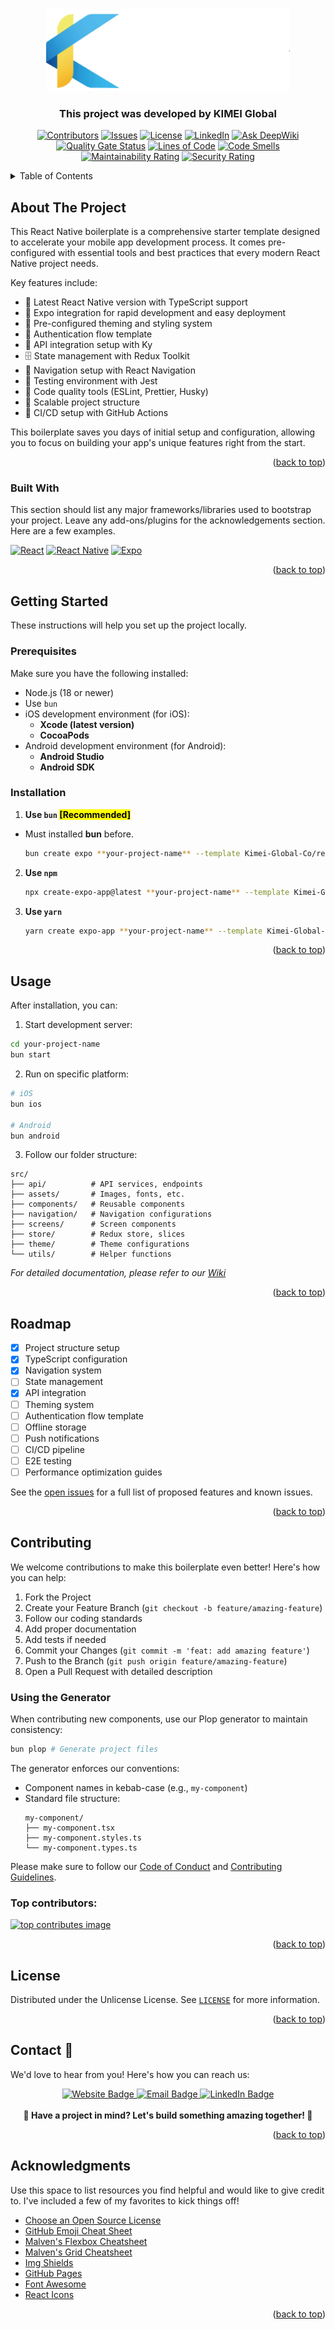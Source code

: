 <!-- Improved compatibility of back to top link: See: https://github.com/othneildrew/Best-README-Template/pull/73 -->
<a id="readme-top"></a>
<!--
*** Thanks for checking out the Best-README-Template. If you have a suggestion
*** that would make this better, please fork the repo and create a pull request
*** or simply open an issue with the tag "enhancement".
*** Don't forget to give the project a star!
*** Thanks again! Now go create something AMAZING! :D
-->



<!-- PROJECT LOGO -->
<br />
<div align="center">
  <a href="https://kimei.vn/">
    <img src="images/logo.png" alt="Logo">
  </a>

  <h3 align="center">This project was developed by KIMEI Global</h3>

  [![Contributors][contributors-shield]][contributors-url]
  [![Issues][issues-shield]][issues-url]
  [![License][license-shield]][license-url]
  [![LinkedIn][linkedin-shield]][linkedin-url]
  <a href="https://deepwiki.com/Kimei-Global-Co/react-native-boilerplate"><img src="https://deepwiki.com/badge.svg" alt="Ask DeepWiki"  style="width: 134px; height: 28px;"></a>
  [![Quality Gate Status](https://sonarcloud.io/api/project_badges/measure?project=kimei-global_react-native-boilerplate&metric=alert_status&token=c74190a55877630cbebcbbc5dc0b7842ef7a14c2)](https://sonarcloud.io/summary/new_code?id=kimei-global_react-native-boilerplate)
  [![Lines of Code](https://sonarcloud.io/api/project_badges/measure?project=kimei-global_react-native-boilerplate&metric=ncloc&token=c74190a55877630cbebcbbc5dc0b7842ef7a14c2)](https://sonarcloud.io/summary/new_code?id=kimei-global_react-native-boilerplate)
  [![Code Smells](https://sonarcloud.io/api/project_badges/measure?project=kimei-global_react-native-boilerplate&metric=code_smells&token=c74190a55877630cbebcbbc5dc0b7842ef7a14c2)](https://sonarcloud.io/summary/new_code?id=kimei-global_react-native-boilerplate)
  [![Maintainability Rating](https://sonarcloud.io/api/project_badges/measure?project=kimei-global_react-native-boilerplate&metric=sqale_rating&token=c74190a55877630cbebcbbc5dc0b7842ef7a14c2)](https://sonarcloud.io/summary/new_code?id=kimei-global_react-native-boilerplate)
  [![Security Rating](https://sonarcloud.io/api/project_badges/measure?project=kimei-global_react-native-boilerplate&metric=security_rating&token=c74190a55877630cbebcbbc5dc0b7842ef7a14c2)](https://sonarcloud.io/summary/new_code?id=kimei-global_react-native-boilerplate)
</div>



<!-- TABLE OF CONTENTS -->
<details>
  <summary>Table of Contents</summary>
  <ol>
    <li>
      <a href="#about-the-project">About The Project</a>
      <ul>
        <li><a href="#built-with">Built With</a></li>
      </ul>
    </li>
    <li>
      <a href="#getting-started">Getting Started</a>
      <ul>
        <li><a href="#prerequisites">Prerequisites</a></li>
        <li><a href="#installation">Installation</a></li>
      </ul>
    </li>
    <li><a href="#usage">Usage</a></li>
    <li><a href="#roadmap">Roadmap</a></li>
    <li><a href="#contributing">Contributing</a></li>
    <li><a href="#license">License</a></li>
    <li><a href="#contact-">Contact</a></li>
    <li><a href="#acknowledgments">Acknowledgments</a></li>
  </ol>
</details>



<!-- ABOUT THE PROJECT -->
## About The Project

This React Native boilerplate is a comprehensive starter template designed to accelerate your mobile app development process. It comes pre-configured with essential tools and best practices that every modern React Native project needs.

Key features include:
* 🚀 Latest React Native version with TypeScript support
* 📱 Expo integration for rapid development and easy deployment
* 🎨 Pre-configured theming and styling system
* 🔐 Authentication flow template
* 📡 API integration setup with Ky
* 🗄️ State management with Redux Toolkit
* 📱 Navigation setup with React Navigation
* 🧪 Testing environment with Jest
* 💅 Code quality tools (ESLint, Prettier, Husky)
* 📁 Scalable project structure
* 🔄 CI/CD setup with GitHub Actions

This boilerplate saves you days of initial setup and configuration, allowing you to focus on building your app's unique features right from the start.

<p align="right">(<a href="#readme-top">back to top</a>)</p>



### Built With

This section should list any major frameworks/libraries used to bootstrap your project. Leave any add-ons/plugins for the acknowledgements section. Here are a few examples.

[![React][React.js]][React-url]
[![React Native][React Native]][React Native-url]
[![Expo]][Expo-url]


<p align="right">(<a href="#readme-top">back to top</a>)</p>



<!-- GETTING STARTED -->
## Getting Started

These instructions will help you set up the project locally.

### Prerequisites

Make sure you have the following installed:

* Node.js (18 or newer)
* Use `bun`
* iOS development environment (for iOS):
  - **Xcode (latest version)**
  - **CocoaPods**
* Android development environment (for Android):
  - **Android Studio**
  - **Android SDK**

### Installation

1. **Use `bun` <mark>[Recommended]</mark>**

- Must installed **bun** before.

   ```sh
   bun create expo **your-project-name** --template Kimei-Global-Co/react-native-boilerplate/tree/main/template
   ```

2. **Use `npm`**

   ```sh 
   npx create-expo-app@latest **your-project-name** --template Kimei-Global-Co/react-native-boilerplate/tree/main/template
   ```

3. **Use `yarn`**
   ```sh 
   yarn create expo-app **your-project-name** --template Kimei-Global-Co/react-native-boilerplate/tree/main/template
   ```

<p align="right">(<a href="#readme-top">back to top</a>)</p>


## Usage

After installation, you can:

1. Start development server:
```bash
cd your-project-name
bun start
```

2. Run on specific platform:
```bash
# iOS
bun ios

# Android
bun android
```

3. Follow our folder structure:
```
src/
├── api/          # API services, endpoints
├── assets/       # Images, fonts, etc.
├── components/   # Reusable components
├── navigation/   # Navigation configurations
├── screens/      # Screen components
├── store/        # Redux store, slices
├── theme/        # Theme configurations
└── utils/        # Helper functions
```

_For detailed documentation, please refer to our [Wiki](https://github.com/Kimei-Global-Co/react-native-boilerplate/wiki)_

<p align="right">(<a href="#readme-top">back to top</a>)</p>



<!-- ROADMAP -->
## Roadmap

- [x] Project structure setup
- [x] TypeScript configuration
- [x] Navigation system
- [ ] State management
- [x] API integration
- [ ] Theming system
- [ ] Authentication flow template
- [ ] Offline storage
- [ ] Push notifications
- [ ] CI/CD pipeline
- [ ] E2E testing
- [ ] Performance optimization guides

See the [open issues](https://github.com/Kimei-Global-Co/react-native-boilerplate/issues) for a full list of proposed features and known issues.

<p align="right">(<a href="#readme-top">back to top</a>)</p>



<!-- CONTRIBUTING -->
## Contributing

We welcome contributions to make this boilerplate even better! Here's how you can help:

1. Fork the Project
2. Create your Feature Branch (`git checkout -b feature/amazing-feature`)
3. Follow our coding standards
4. Add proper documentation
5. Add tests if needed
6. Commit your Changes (`git commit -m 'feat: add amazing feature'`)
7. Push to the Branch (`git push origin feature/amazing-feature`)
8. Open a Pull Request with detailed description

### Using the Generator

When contributing new components, use our Plop generator to maintain consistency:

```bash
bun plop # Generate project files
```

The generator enforces our conventions:
- Component names in kebab-case (e.g., `my-component`)
- Standard file structure:
  ```
  my-component/
  ├── my-component.tsx
  ├── my-component.styles.ts
  └── my-component.types.ts
  ```

Please make sure to follow our [Code of Conduct](./CODE_OF_CONDUCT.md) and [Contributing Guidelines](./CONTRIBUTING.md).

### Top contributors:

<a href="https://github.com/Kimei-Global-Co/react-native-boilerplate/graphs/contributors">
  <img src="https://contrib.rocks/image?repo=Kimei-Global-Co/react-native-boilerplate" alt="top contributes image" />
</a>

<p align="right">(<a href="#readme-top">back to top</a>)</p>



<!-- LICENSE -->
## License

Distributed under the Unlicense License. See [`LICENSE`](./LICENSE) for more information.

<p align="right">(<a href="#readme-top">back to top</a>)</p>



<!-- CONTACT -->
## Contact 📱

We'd love to hear from you! Here's how you can reach us:

<div align="center">
  <a href="https://kimei.vn/get-in-touch">
    <img src="https://img.shields.io/badge/Website-kimei.vn-blue?style=for-the-badge&logo=html5" alt="Website Badge"/>
  </a>
  <a href="mailto:info@kimei.vn">
    <img src="https://img.shields.io/badge/Email-info@kimei.vn-red?style=for-the-badge&logo=gmail" alt="Email Badge"/>
  </a>
  <a href="https://www.linkedin.com/company/kimei-global">
    <img src="https://img.shields.io/badge/LinkedIn-KIMEI_Global-blue?style=for-the-badge&logo=linkedin" alt="LinkedIn Badge"/>
  </a>
</div>

<div align="center">
  <br />
  <strong>🌟 Have a project in mind? Let's build something amazing together! 🌟</strong>
</div>

<p align="right">(<a href="#readme-top">back to top</a>)</p>



<!-- ACKNOWLEDGMENTS -->
## Acknowledgments

Use this space to list resources you find helpful and would like to give credit to. I've included a few of my favorites to kick things off!

* [Choose an Open Source License](https://choosealicense.com)
* [GitHub Emoji Cheat Sheet](https://www.webpagefx.com/tools/emoji-cheat-sheet)
* [Malven's Flexbox Cheatsheet](https://flexbox.malven.co/)
* [Malven's Grid Cheatsheet](https://grid.malven.co/)
* [Img Shields](https://shields.io)
* [GitHub Pages](https://pages.github.com)
* [Font Awesome](https://fontawesome.com)
* [React Icons](https://react-icons.github.io/react-icons/search)

<p align="right">(<a href="#readme-top">back to top</a>)</p>



<!-- MARKDOWN LINKS & IMAGES -->
<!-- https://www.markdownguide.org/basic-syntax/#reference-style-links -->
[contributors-shield]: https://img.shields.io/github/contributors/Kimei-Global-Co/react-native-boilerplate.svg?style=for-the-badge
[contributors-url]: https://github.com/Kimei-Global-Co/react-native-boilerplate/graphs/contributors
[issues-shield]: https://img.shields.io/github/issues/Kimei-Global-Co/react-native-boilerplate.svg?style=for-the-badge
[issues-url]: https://github.com/Kimei-Global-Co/react-native-boilerplate/issues
[license-shield]: https://img.shields.io/github/license/Kimei-Global-Co/react-native-boilerplate.svg?style=for-the-badge
[license-url]: https://github.com/Kimei-Global-Co/react-native-boilerplate/blob/master/LICENSE
[linkedin-shield]: https://img.shields.io/badge/-LinkedIn-black.svg?style=for-the-badge&logo=linkedin&colorB=555
[linkedin-url]: https://linkedin.com/in/mduc-dev
[product-screenshot]: images/screenshot.png
[React.js]: https://img.shields.io/badge/React-20232A?style=for-the-badge&logo=react&logoColor=61DAFB
[React Native]: https://img.shields.io/badge/React_Native-20232A?style=for-the-badge&logo=react&logoColor=61DAFB
[React-url]: https://react.dev/
[React Native-url]: https://reactnative.dev/
[Expo]: https://img.shields.io/badge/Expo-20232A?style=for-the-badge&logo=expo
[Expo-url]: https://docs.expo.dev/
